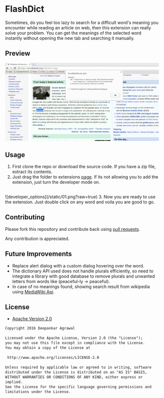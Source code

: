 # FlashDict
Sometimes, do you feel too lazy to search for a difficult word's meaning you encounter while reading an article on web, then this extension can really solve your problem. You can get the meanings of the selected word instantly without opening the new tab and searching it manually.

## Preview
![preview](/static/02.png?raw=true)

## Usage
1. First clone the repo or download the source code. If you have a zip file, extract its contents.
2. Just drag the folder to extensions [page](chrome://extensions/). If its not allowing you to add the extension, just turn the developer mode on.
<br>
![developer_options](/static/01.png?raw=true)
3. Now you are ready to use the extension. Just double click on any word and voila you are good to go.

## Contributing

Please fork this repository and contribute back using
[pull requests](https://github.com/deep110/FlashDict/pulls).

Any contribution is appreciated.

## Future Improvements
* Replace alert dialog with a custom dialog hovering over the word.
* The dictionary API used does not handle plurals efficiently, so need to integrate a library with good database to remove plurals and unwanted letters from words like (peaceful-ly -> peaceful).
* In case of no meanings found, showing search result from wikipedia using [MediaWiki Api](https://www.mediawiki.org/wiki/API:Main_page).

## License

* [Apache Version 2.0](http://www.apache.org/licenses/LICENSE-2.0.html)

```
Copyright 2016 Deepankar Agrawal

Licensed under the Apache License, Version 2.0 (the "License");
you may not use this file except in compliance with the License.
You may obtain a copy of the License at

 http://www.apache.org/licenses/LICENSE-2.0

Unless required by applicable law or agreed to in writing, software
distributed under the License is distributed on an "AS IS" BASIS,
WITHOUT WARRANTIES OR CONDITIONS OF ANY KIND, either express or implied.
See the License for the specific language governing permissions and
limitations under the License.


